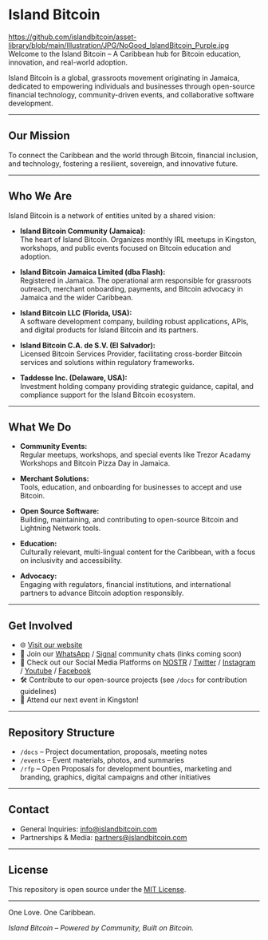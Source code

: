 # Island Bitcoin
https://github.com/islandbitcoin/asset-library/blob/main/Illustration/JPG/NoGood_IslandBitcoin_Purple.jpg
Welcome to the Island Bitcoin – A Caribbean hub for Bitcoin education, innovation, and real-world adoption.

Island Bitcoin is a global, grassroots movement originating in Jamaica, dedicated to empowering individuals and businesses through open-source financial technology, community-driven events, and collaborative software development.

---

## Our Mission

To connect the Caribbean and the world through Bitcoin, financial inclusion, and technology, fostering a resilient, sovereign, and innovative future.

---

## Who We Are

Island Bitcoin is a network of entities united by a shared vision:

- **Island Bitcoin Community (Jamaica):**  
  The heart of Island Bitcoin. Organizes monthly IRL meetups in Kingston, workshops, and public events focused on Bitcoin education and adoption.

- **Island Bitcoin Jamaica Limited (dba Flash):**  
  Registered in Jamaica. The operational arm responsible for grassroots outreach, merchant onboarding, payments, and Bitcoin advocacy in Jamaica and the wider Caribbean.

- **Island Bitcoin LLC (Florida, USA):**  
  A software development company, building robust applications, APIs, and digital products for Island Bitcoin and its partners.

- **Island Bitcoin C.A. de S.V. (El Salvador):**  
  Licensed Bitcoin Services Provider, facilitating cross-border Bitcoin services and solutions within regulatory frameworks.

- **Taddesse Inc. (Delaware, USA):**  
  Investment holding company providing strategic guidance, capital, and compliance support for the Island Bitcoin ecosystem.

---

## What We Do

- **Community Events:**  
  Regular meetups, workshops, and special events like Trezor Acadamy Workshops and Bitcoin Pizza Day in Jamaica.

- **Merchant Solutions:**  
  Tools, education, and onboarding for businesses to accept and use Bitcoin.

- **Open Source Software:**  
  Building, maintaining, and contributing to open-source Bitcoin and Lightning Network tools.

- **Education:**  
  Culturally relevant, multi-lingual content for the Caribbean, with a focus on inclusivity and accessibility.

- **Advocacy:**  
  Engaging with regulators, financial institutions, and international partners to advance Bitcoin adoption responsibly.

---

## Get Involved

- 🌐 [Visit our website](https://islandbitcoin.com)
- 💬 Join our [WhatsApp](#) / [Signal](#) community chats (links coming soon)
- 👫 Check out our Social Media Platforms on [NOSTR](#) / [Twitter](#) / [Instagram](#) / [Youtube](#) / [Facebook](#)
- 🛠️ Contribute to our open-source projects (see `/docs` for contribution guidelines)
- 📅 Attend our next event in Kingston!

---

## Repository Structure

- `/docs` – Project documentation, proposals, meeting notes
- `/events` – Event materials, photos, and summaries
- `/rfp` – Open Proposals for development bounties, marketing and branding, graphics, digital campaigns and other initiatives

---

## Contact

- General Inquiries: [info@islandbitcoin.com](mailto:info@islandbitcoin.com)
- Partnerships & Media: [partners@islandbitcoin.com](mailto:partners@islandbitcoin.com)

---

## License

This repository is open source under the [MIT License](LICENSE).

---

One Love. One Caribbean.

_Island Bitcoin – Powered by Community, Built on Bitcoin._

